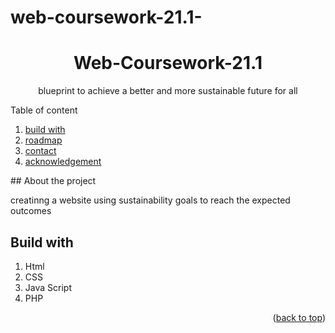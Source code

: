 # web-coursework-21.1-
<div id = "top"></div>
<h1 align = "center">Web-Coursework-21.1</h1>
<p align = "center">blueprint to achieve a better and more sustainable future for all</p>
<detils>
  <summary>Table of content</summary>
  <ol>
    <li><a href="#build with">build with</a></li>
    <li><a href="#roadmap">roadmap</a></li>
     <li><a href="#contact">contact</a></li>
     <li><a href="#acknowledgements">acknowledgement</a></li>
  </ol>
  </details>
  ## About the project
   
  <p> creatinng  a website using sustainability goals to reach the expected outcomes</p>
  
  ## Build with
  <ol>
  <li>Html</li>
  <li>CSS</li>
  <li>Java Script</li>
  <li>PHP</li>
  <My Sql</li>
  </ol>
  
 
  
  <p align = "right">(<a href="#top" >back to top</a>)</p>
  
  
    
